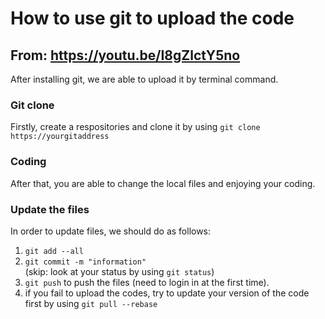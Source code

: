 # How to use git to upload the code
## From: https://youtu.be/I8gZlctY5no
After installing git, we are able to upload it by terminal command.
### Git clone
Firstly, create a respositories and clone it by using `git clone https://yourgitaddress`
### Coding
After that, you are able to change the local files and enjoying your coding.
### Update the files
In order to update files, we should do as follows:<br>
1. `git add --all`<br>
2. `git commit -m "information"`<br>
(skip: look at your status by using `git status`)<br>
3. `git push` to push the files (need to login in at the first time).<br>
4. if you fail to upload the codes, try to update your version of the code first by using `git pull --rebase`
